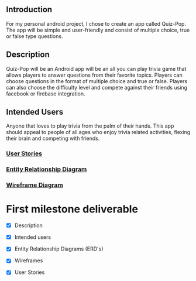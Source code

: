## Introduction 
For my personal android project, I chose to create an app called Quiz-Pop. The app will be 
simple and user-friendly and consist of multiple choice, true or false type questions. 


## Description 
Quiz-Pop will be an Android app will be an all you can play trivia game that 
allows players to answer questions from their favorite topics. 
Players can choose questions in the format of multiple choice and true or false. 
Players can also choose the difficulty level and compete against their 
friends using facebook or firebase integration. 

## Intended Users 
Anyone that loves to play trivia from the palm of their hands. 
This app should appeal to people of all ages who enjoy trivia related activities, 
flexing their brain and competing with friends. 

### [User Stories](docs/user-stories.md)

### [Entity Relationship Diagram](docs/erd.md)

### [Wireframe Diagram](docs/wireframe.md)


# First milestone deliverable 

+ [x] Description 

+ [x] Intended users

+ [x] Entity Relationship Diagrams (ERD's) 

+ [x] Wireframes

+ [x] User Stories 



